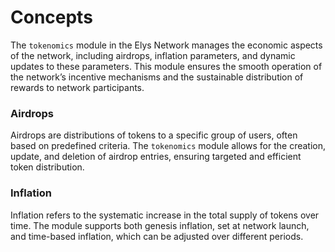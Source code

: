 <!--
order: 1
-->

# Concepts

The `tokenomics` module in the Elys Network manages the economic aspects of the network, including airdrops, inflation parameters, and dynamic updates to these parameters. This module ensures the smooth operation of the network’s incentive mechanisms and the sustainable distribution of rewards to network participants.

### Airdrops

Airdrops are distributions of tokens to a specific group of users, often based on predefined criteria. The `tokenomics` module allows for the creation, update, and deletion of airdrop entries, ensuring targeted and efficient token distribution.

### Inflation

Inflation refers to the systematic increase in the total supply of tokens over time. The module supports both genesis inflation, set at network launch, and time-based inflation, which can be adjusted over different periods.
